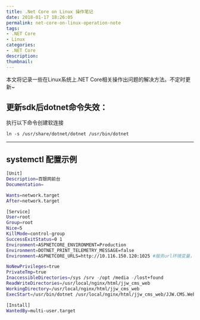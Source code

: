 ```yaml
---
title: .Net Core on Linux 操作笔记
date: 2018-01-17 18:26:05
permalink: net-core-on-linux-operation-note
tags:
- .NET Core
- Linux
categories:
- .NET Core
description:
thumbnail:
---
```


本文将记录一些在Linux系统上.NET Core相关操作出问题的解决方法。不定时更新~

## 更新sdk后dotnet命令失效：

执行以下命令创建软连接

`ln -s /usr/share/dotnet/dotnet /usr/bin/dotnet `

---

## systemctl 配置示例

```sh
[Unit]  
Description=百银网前台  
Documentation=  

Wants=network.target  
After=network.target  

[Service]  
User=root
Group=root
Nice=5  
KillMode=control-group  
SuccessExitStatus=0 1  
Environment=ASPNETCORE_ENVIRONMENT=Production
Environment=DOTNET_PRINT_TELEMETRY_MESSAGE=false  
Environment=ASPNETCORE_URLS=http://10.116.150.120:1025 #服务url环境变量，应用内没指定时有效

NoNewPrivileges=true  
PrivateTmp=true  
InaccessibleDirectories=/sys /srv -/opt /media -/lost+found  
ReadWriteDirectories=/usr/local/nginx/html/jjw_cms_web
WorkingDirectory=/usr/local/nginx/html/jjw_cms_web
ExecStart=/usr/bin/dotnet /usr/local/nginx/html/jjw_cms_web/JJW.CMS.Web.dll #执行命令

[Install]  
WantedBy=multi-user.target  

```